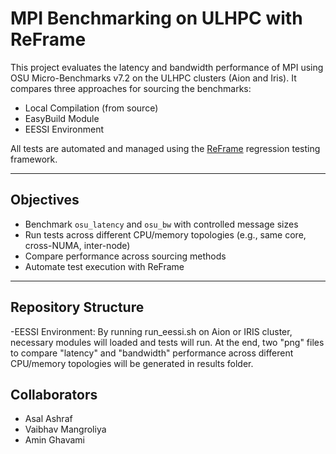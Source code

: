 # MPI Benchmarking on ULHPC with ReFrame

This project evaluates the latency and bandwidth performance of MPI using OSU Micro-Benchmarks v7.2 on the ULHPC clusters (Aion and Iris). It compares three approaches for sourcing the benchmarks:

- Local Compilation (from source)
- EasyBuild Module
- EESSI Environment

All tests are automated and managed using the [ReFrame](https://reframe-hpc.readthedocs.io/) regression testing framework.

---

## Objectives

- Benchmark `osu_latency` and `osu_bw` with controlled message sizes
- Run tests across different CPU/memory topologies (e.g., same core, cross-NUMA, inter-node)
- Compare performance across sourcing methods
- Automate test execution with ReFrame

---

## Repository Structure

-EESSI Environment:
    By running run_eessi.sh on Aion or IRIS cluster, necessary modules will loaded and tests will run. At the end, two "png" files to compare "latency" and "bandwidth" performance across different CPU/memory topologies will be generated in results folder.
## Collaborators
- Asal Ashraf
- Vaibhav Mangroliya
- Amin Ghavami


